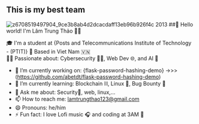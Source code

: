 ## This is my best team
![z6708519497904_9ce3b8ab4d2dcacdaff13eb96b926f4c](https://github.com/user-attachments/assets/4368329c-a85b-4c9c-af47-da6a674615a5)
2013
##👋 Hello world! I'm Lâm Trung Thảo 🧙‍♂️
 
🎓 I'm a student at {Posts and Telecommunications Institute of Technology - (PTIT)}
📍 Based in Viet Nam 🇻🇳  
🧑‍💻 Passionate about: Cybersecurity 🕵️‍♂️, Web Dev 🌐, and AI 🤖 
- 🔭 I’m currently working on: {flask-password-hashing-demo} ->>> (https://github.com/abetdt/flask-password-hashing-demo)
- 🌱 I’m currently learning: Blockchain ⛓️, Linux 🐧, Bug Bounty 🐞
- 💬 Ask me about: Security🔐, web, linux,...
- 📫 How to reach me: lamtrungthao123@gmail.com
- 😄 Pronouns: he/him
- ⚡ Fun fact: I love Lofi music 🎧 and coding at 3AM 🌙
